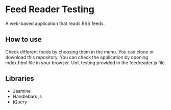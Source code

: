 # Feed Reader Testing

A web-based application that reads RSS feeds.

## How to use

Check different feeds by choosing them in the menu. You can clone or download this repository. You can check the application by opening index.html file in your browser. Unit testing provided in the feedreader.js file.

## Libraries

* Jasmine
* Handlebars js
* jQuery
